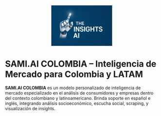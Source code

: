 <p align="center">
  <img src="LOGO.png" width="200" alt="SAMI.AI COLOMBIA Logo">
</p>

# SAMI.AI COLOMBIA – Inteligencia de Mercado para Colombia y LATAM

**SAMI.AI COLOMBIA** es un modelo personalizado de inteligencia de mercado especializado en el análisis de consumidores y empresas dentro del contexto colombiano y latinoamericano. Brinda soporte en español e inglés, integrando análisis socioeconómico, escucha social, scraping, y visualización de insights.

